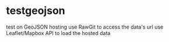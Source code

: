 # testgeojson
test on GeoJSON hosting
use RawGit to access the data's url
use Leaflet/Mapbox API to load the hosted data
